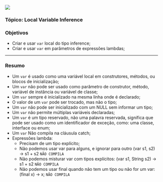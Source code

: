 ![](https://github.com/ocpjp-study/local-variable-inference/blob/main/local-variable-inference.png)

### Tópico: Local Variable Inference

### Objetivos
- Criar e usar `var` local do tipo inference;
- Criar e usar `var` em parâmetros de expressões lambdas;

<hr> 

### Resumo
- Um `var` é usado como uma variável local em construtores, métodos, ou blocos de inicialização;
- Um `var` não pode ser usado como parâmetro de construtor, método, variável de instância ou variável de classe;
- Um `var` sempre é inicializado na mesma linha onde é declarado;
- O valor de um `var` pode ser trocado, mas não o tipo;
- Um `var` não pode ser inicializado com um NULL sem informar um tipo;
- Um `var` não permite múltiplas variáveis declaradas;
- Um `var` é um tipo reservado, não uma palavra reservada, significa que pode ser usado como um identificador de exceção, como: uma classe, interface ou enum;
- Um `var` Não compila na cláusula catch;
- Expressões lambda:
  - Precisam de um tipo explícito;
  - Não podemos usar var para alguns, e ignorar para outro (var s1, s2) -> s1 + s2 `NÃO COMPILA`
  - Não podemos misturar var com tipos explícitos: (var s1, String s2) -> s1 + s2 `NÃO COMPILA`
  - Não podemos usar final quando não tem um tipo ou não for um var: (final x) -> x; `NÃO COMPILA`

